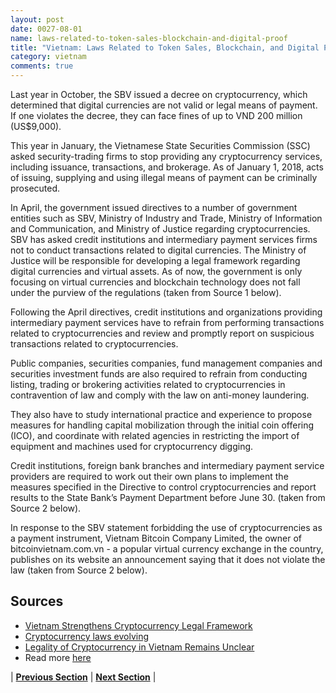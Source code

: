 ```yaml
---
layout: post
date: 0027-08-01
name: laws-related-to-token-sales-blockchain-and-digital-proof
title: "Vietnam: Laws Related to Token Sales, Blockchain, and Digital Proof"
category: vietnam
comments: true
---
```


Last year in October, the SBV issued a decree on cryptocurrency, which determined that digital currencies are not valid or legal means of payment. If one violates the decree, they can face fines of up to VND 200 million (US$9,000).

This year in January, the Vietnamese State Securities Commission (SSC) asked security-trading firms to stop providing any cryptocurrency services, including issuance, transactions, and brokerage. As of January 1, 2018, acts of issuing, supplying and using illegal means of payment can be criminally prosecuted.

In April, the government issued directives to a number of government entities such as SBV, Ministry of Industry and Trade, Ministry of Information and Communication, and Ministry of Justice regarding cryptocurrencies. SBV has asked credit institutions and intermediary payment services firms not to conduct transactions related to digital currencies. The Ministry of Justice will be responsible for developing a legal framework regarding digital currencies and virtual assets. As of now, the government is only focusing on virtual currencies and blockchain technology does not fall under the purview of the regulations (taken from Source 1 below).

Following the April directives, credit institutions and organizations providing intermediary payment services have to refrain from performing transactions related to cryptocurrencies and review and promptly report on suspicious transactions related to cryptocurrencies.

Public companies, securities companies, fund management companies and securities investment funds are also required to refrain from conducting listing, trading or brokering activities related to cryptocurrencies in contravention of law and comply with the law on anti-money laundering.

They also have to study international practice and experience to propose measures for handling capital mobilization through the initial coin offering (ICO), and coordinate with related agencies in restricting the import of equipment and machines used for cryptocurrency digging.

Credit institutions, foreign bank branches and intermediary payment service providers are required to work out their own plans to implement the measures  specified in the Directive to control cryptocurrencies and report results to the State Bank’s Payment Department before June 30. (taken from Source 2 below).

In response to the SBV statement forbidding the use of cryptocurrencies as a payment instrument, Vietnam Bitcoin Company Limited, the owner of bitcoinvietnam.com.vn - a popular virtual currency exchange in the country, publishes on its website an announcement saying that it does not violate the law (taken from Source 2 below).


Sources 
--- 
- [Vietnam Strengthens Cryptocurrency Legal Framework](http://www.vietnam-briefing.com/news/vietnam-strengthen-cryptocurrency-legal-framework.html/)
- [Cryptocurrency laws evolving](http://vietnamlawmagazine.vn/cryptocurrencies-to-be-strictly-managed-6212.html)
- [Legality of Cryptocurrency in Vietnam Remains Unclear](http://vietnamlawmagazine.vn/legality-of-cryptocurrencies-in-vietnam-remains-unclear-6170.html)
- Read more [here](https://coinlist.me/bitcoin/buy/vietnam)


| **[Previous Section]( https://neo-project.github.io/global-blockchain-compliance-hub//vietnam/vietnam-governing-by-law.html)** | **[Next Section]( https://neo-project.github.io/global-blockchain-compliance-hub//vietnam/vietnam-securities-related-laws.html)** |
